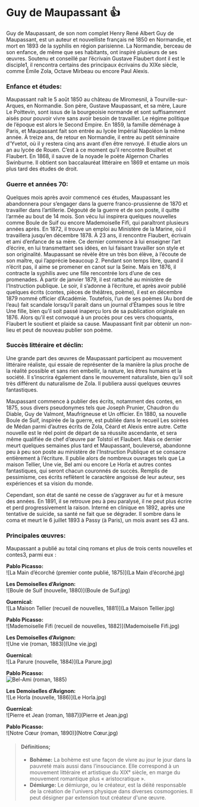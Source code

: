 # Guy de Maupassant 👍

Guy de Maupassant, de son nom complet Henry René Albert Guy de Maupassant, est un auteur et nouvelliste français né 1850 en Normandie, et mort en 1893 de la syphilis en région parisienne. La Normandie, berceau de son enfance, de même que ses habitants, ont inspiré plusieurs de ses œuvres. Soutenu et conseillé par l’écrivain Gustave Flaubert dont il est le disciple1, il rencontra certains des principaux écrivains du XIXe siècle, comme Émile Zola, Octave Mirbeau ou encore Paul Alexis. 

### Enfance et études:

Maupassant naît le 5 août 1850 au château de Miromesnil, à Tourville-sur-Arques, en Normandie. Son père, Gustave Maupassant, et sa mère, Laure Le Poittevin, sont issus de la bourgeoisie normande et sont suffisamment aisés pour pouvoir vivre sans avoir besoin de travailler. Le régime politique de l’époque est alors le Second Empire. En 1859, la famille déménage à Paris, et Maupassant fait son entrée au lycée Impérial Napoléon la même année. À treize ans, de retour en Normandie, il entre au petit séminaire d'Yvetot, où il y restera cinq ans avant d’en être renvoyé. Il étudie alors un an au lycée de Rouen. C’est à ce moment qu’il rencontre Bouilhet et Flaubert. En 1868, il sauve de la noyade le poète Algernon Charles Swinburne. Il obtient son baccalauréat littéraire en 1869 et entame un mois plus tard des études de droit. 

### Guerre et années 70:

Quelques mois après avoir commencé ces études, Maupassant les abandonnera pour s’engager dans la guerre franco-prussienne de 1870 et travailler dans l’artillerie. Dégouté de la guerre et de son poste, il quitte l’armée au bout de 14 mois. Son vécu lui inspirera quelques nouvelles comme Boule de Suif ou encore Mademoiselle Fifi, qui paraîtront plusieurs années après. En 1872, il trouve un emploi au Ministère de la Marine, où il travaillera jusqu’en décembre 1878. À 23 ans, il rencontre Flaubert, écrivain et ami d’enfance de sa mère. Ce dernier commence à lui enseigner l’art d’écrire, en lui transmettant ses idées, en lui faisant travailler son style et son originalité. Maupassant se révèle être un très bon élève, à l’écoute de son maître, qui l’apprécie beaucoup 2. Pendant son temps libre, quand il n’écrit pas, il aime se promener en canot sur la Seine. Mais en 1876, il contracte la syphilis avec une fille rencontrée lors d’une de ces promenades. À partir de janvier 1879, il est rattaché au ministère de l'Instruction publique. Le soir, il s’adonne à l’écriture, et après avoir publié quelques écrits (contes, pièces de théâtres, poème), il est en décembre 1879 nommé officier d’Académie. Toutefois, l’un de ses poèmes (Au bord de l’eau) fait scandale lorsqu’il paraît dans un journal d’Étampes sous le titre Une fille, bien qu’il soit passé inaperçu lors de sa publication originale en 1876. Alors qu’il est convoqué à un procès pour ces vers choquants, Flaubert le soutient et plaide sa cause. Maupassant finit par obtenir un non-lieu et peut de nouveau publier son poème. 

### Succès littéraire et déclin:

Une grande part des œuvres de Maupassant participent au mouvement littéraire réaliste, qui essaie de représenter de la manière la plus proche de la réalité possible et sans rien embellir, la nature, les êtres humains et la société. Il s’inscrira également dans le mouvement naturaliste, bien qu’il soit très différent du naturalisme de Zola. Il publiera aussi quelques œuvres fantastiques.

Maupassant commence à publier des écrits, notamment des contes, en 1875, sous divers pseudonymes tels que Joseph Prunier, Chaudron du Diable, Guy de Valmont, Maufrigneuse et Un officier. En 1880, sa nouvelle Boule de Suif, inspirée de la guerre, est publiée dans le recueil Les soirées de Médan parmi d’autres écrits de Zola, Céard et Alexis entre autre. Cette nouvelle est le réel point de départ de sa réussite ascendante, et sera même qualifiée de chef d’œuvre par Tolstoï et Flaubert. Mais ce dernier meurt quelques semaines plus tard et Maupassant, bouleversé, abandonne peu à peu son poste au ministère de l'Instruction Publique et se consacre entièrement à l’écriture. Il publie alors de nombreux ouvrages tels que La maison Tellier, Une vie, Bel ami ou encore Le Horla et autres contes fantastiques, qui seront chacun couronnés de succès. Remplis de pessimisme, ces écrits reflètent le caractère angoissé de leur auteur, ses expériences et sa vision du monde.

Cependant, son état de santé ne cesse de s’aggraver au fur et à mesure des années. En 1891, il se retrouve peu à peu paralysé, il ne peut plus écrire et perd progressivement la raison. Interné en clinique en 1892, après une tentative de suicide, sa santé ne fait que se dégrader. Il sombre dans le coma et meurt le 6 juillet 1893 à Passy (à Paris), un mois avant ses 43 ans. 

### Principales œuvres:

Maupassant a publié au total cinq romans et plus de trois cents nouvelles et contes3, parmi eux : 

**Pablo Picasso:**
</br>
![La Main d’écorché (premier conte publié, 1875)](La Main d’écorché.jpg)

**Les Demoiselles d’Avignon:**
</br>
![Boule de Suif (nouvelle, 1880)](Boule de Suif.jpg)

**Guernical:**
</br>
![La Maison Tellier (recueil de nouvelles, 1881)](La Maison Tellier.jpg)

**Pablo Picasso:**
</br>
![Mademoiselle Fifi (recueil de nouvelles, 1882)](Mademoiselle Fifi.jpg)

**Les Demoiselles d’Avignon:**
</br>
![Une vie (roman, 1883)](Une vie.jpg)

**Guernical:**
</br>
![La Parure (nouvelle, 1884)](La Parure.jpg)

**Pablo Picasso:**
</br>
![Bel-Ami (roman, 1885)](Bel-Ami.jpg)

**Les Demoiselles d’Avignon:**
</br>
![Le Horla (nouvelle, 1886)](Le Horla.jpg)

**Guernical:**
</br>
![Pierre et Jean (roman, 1887)](Pierre et Jean.jpg)

**Pablo Picasso:**
</br>
![Notre Cœur (roman, 1890)](Notre Cœur.jpg)


> #### Définitions;
>
> - **Bohème:** La bohème est une façon de vivre au jour le jour dans la pauvreté mais aussi dans l’insouciance. Elle correspond à un mouvement littéraire et artistique du XIXᵉ siècle, en marge du mouvement romantique plus « aristocratique ».
> - **Démiurge:** Le démiurge, ou le créateur, est la déité responsable de la création de l'univers physique dans diverses cosmogonies. Il peut désigner par extension tout créateur d'une œuvre.
